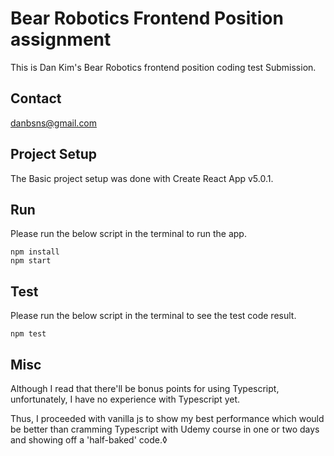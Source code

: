 # Bear Robotics Frontend Position assignment
This is Dan Kim's Bear Robotics frontend position coding test Submission.

## Contact
danbsns@gmail.com

## Project Setup
The Basic project setup was done with Create React App v5.0.1.

## Run
Please run the below script in the terminal to run the app.

    npm install
    npm start

## Test
Please run the below script in the terminal to see the test code result.

    npm test

## Misc
Although I read that there'll be bonus points for using Typescript, unfortunately, I have no experience with Typescript yet.

Thus, I proceeded with vanilla js to show my best performance which would be better than cramming Typescript with Udemy course in one or two days and showing off a 'half-baked' code.◊